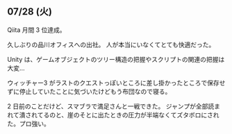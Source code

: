 ## 07/28 (火)

Qiita 月間 3 位達成。

久しぶりの品川オフィスへの出社。
人が本当にいなくてとても快適だった。

Unity は、ゲームオブジェクトのツリー構造の把握やスクリプトの関連の把握は大変…

ウィッチャー3 がラストのクエストっぽいところに差し掛かったところで保存せずに停止していたことに気づいたけどもう布団なので寝る。

2 日前のことだけど、スマブラで満足さんと一戦できた。
ジャンプが全部読まれて潰されてるのと、崖のそとに出たときの圧力が半端なくてズタボロにされた。プロ強い。
